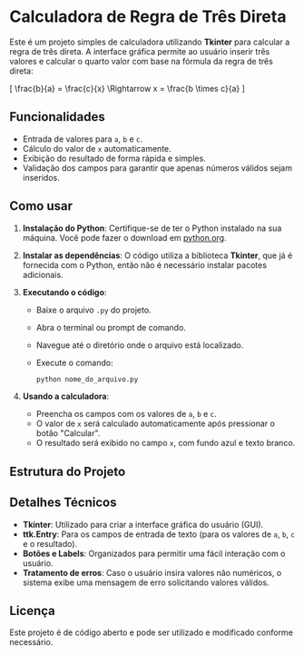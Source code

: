 # Calculadora de Regra de Três Direta

Este é um projeto simples de calculadora utilizando **Tkinter** para calcular a regra de três direta. A interface gráfica permite ao usuário inserir três valores e calcular o quarto valor com base na fórmula da regra de três direta:

\[
\frac{b}{a} = \frac{c}{x} \Rightarrow x = \frac{b \times c}{a}
\]

## Funcionalidades

- Entrada de valores para `a`, `b` e `c`.
- Cálculo do valor de `x` automaticamente.
- Exibição do resultado de forma rápida e simples.
- Validação dos campos para garantir que apenas números válidos sejam inseridos.

## Como usar

1. **Instalação do Python**: Certifique-se de ter o Python instalado na sua máquina. Você pode fazer o download em [python.org](https://www.python.org/downloads/).
   
2. **Instalar as dependências**:
    O código utiliza a biblioteca **Tkinter**, que já é fornecida com o Python, então não é necessário instalar pacotes adicionais.

3. **Executando o código**:
   - Baixe o arquivo `.py` do projeto.
   - Abra o terminal ou prompt de comando.
   - Navegue até o diretório onde o arquivo está localizado.
   - Execute o comando:

     ```bash
     python nome_do_arquivo.py
     ```

4. **Usando a calculadora**:
   - Preencha os campos com os valores de `a`, `b` e `c`.
   - O valor de `x` será calculado automaticamente após pressionar o botão "Calcular".
   - O resultado será exibido no campo `x`, com fundo azul e texto branco.

## Estrutura do Projeto


## Detalhes Técnicos

- **Tkinter**: Utilizado para criar a interface gráfica do usuário (GUI).
- **ttk.Entry**: Para os campos de entrada de texto (para os valores de `a`, `b`, `c` e o resultado).
- **Botões e Labels**: Organizados para permitir uma fácil interação com o usuário.
- **Tratamento de erros**: Caso o usuário insira valores não numéricos, o sistema exibe uma mensagem de erro solicitando valores válidos.

## Licença

Este projeto é de código aberto e pode ser utilizado e modificado conforme necessário.


